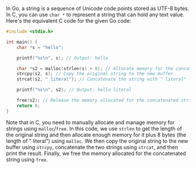 In Go, a string is a sequence of Unicode code points stored as UTF-8 bytes. In C, you can use `char *` to represent a string that can hold any text value. Here's the equivalent C code for the given Go code:
```c
#include <stdio.h>

int main() {
    char *s = "hello";

    printf("%s\n", s); // Output: hello

    char *s2 = malloc(strlen(s) + 8); // Allocate memory for the concatenated string
    strcpy(s2, s); // Copy the original string to the new buffer
    strcat(s2, " literal"); // Concatenate the string with " literal"

    printf("%s\n", s2); // Output: hello literal

    free(s2); // Release the memory allocated for the concatenated string
    return 0;
}
```
Note that in C, you need to manually allocate and manage memory for strings using `malloc`/`free`. In this code, we use `strlen` to get the length of the original string and then allocate enough memory for it plus 8 bytes (the length of " literal") using `malloc`. We then copy the original string to the new buffer using `strcpy`, concatenate the two strings using `strcat`, and then print the result. Finally, we free the memory allocated for the concatenated string using `free`.

